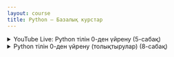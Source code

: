 ```yaml
---
layout: course
title: Python — Базалық курстар
---
```


<div class="youtube-spoilers">
  <details>
    <summary>YouTube Live: Python тілін 0-ден үйрену (5-сабақ)</summary>
    <ul>
      <li><a href="https://www.youtube.com/@Uzdik" style="color: red; font-style: italic;">Үздік БІЛІМ YouTube арнасы</a></li>
      <li><a href="https://www.youtube.com/live/3fyW2D944cQ?si=44tW9PUd1d0IJpEm">Кіріспе. (алғы сөз)</a></li>
      <li><a href="https://www.youtube.com/live/aqRX9P1RF-A?si=AgXOXv4zToX0NRXE">1-сабақ. input, print, bool, int, float, str, if else, type, len</a></li>
      <li><a href="https://www.youtube.com/live/R3UUv3VwLms?si=WOwflNo75EEzZCGZ">2-сабақ. loop, for, while, list, pop, remove, sort/sorted, upper/lower, append</a></li>
      <li><a href="https://www.youtube.com/live/YNdGO2nDSjs?si=P8_Luu86uDTRZpnt">3-сабақ. 2D list, санау жүйелері, dict, abs, pow, ord, chr</a></li>
      <li><a href="https://www.youtube.com/live/1GcYFDHsuOc?si=OewORO_wo4vC5vfp">4-сабақ. def, math, random, file read/write, lambda</a></li>
      <li><a href="https://www.youtube.com/live/3EKLBz_GfL0?si=e-87pi-gbeHme-UD">5-сабақ. ООП &mdash; объектіге бағытталған бағдарламалау</a></li>
      <li><a href="https://drive.google.com/file/d/1gCqn4CsUEfqs0LURa4d_92nzTo567MR4/view?usp=drive_link" style="color: red; font-style: italic;">Қысқаша конспект материалдар</a></li>
    </ul>
  </details>

  <details>
    <summary>Python тілін 0-ден үйрену (толықтырулар) (8-сабақ)</summary>
    <ul>
      <li><a href="https://youtu.be/vM5giWjYmQE?si=y5rJwfELdfboaT_o">1-сабақ. Python орнату. Айнымалылар мен типтер</a></li>
      <li><a href="https://youtu.be/OpYDPnR9Ooo?si=j2lVXnID62V4WMDT">2-сабақ. int, input, split, map, bool</a></li>
      <li><a href="https://youtu.be/w81pEv5swqE?si=bQ9yWgC3UclVbx4E">3-сабақ. string, div, mod, acmp, hackerrank</a></li>
      <li><a href="https://youtu.be/zMse4EjK5Uk?si=uf7j2qwfAjFZ37Jg">4-сабақ. F-format, acmp, hackerrank</a></li>
      <li><a href="https://youtu.be/WGgWlMNENN8?si=lje0eyOf0JuyXeww">5-сабақ. bin, oct, hex, ord, chr</a></li>
      <li><a href="https://youtu.be/kPQTfyY7c4E?si=Oa2yLBMzJ-G0Ug4X">6-сабақ. for, while, else, break</a></li>
      <li><a href="https://youtu.be/XYhEeoyMTwQ?si=A5Z-yEP5cLGI295X">7-сабақ. ACMP, Бағалау</a></li>
      <li><a href="https://youtu.be/yKdpskZxEH8?si=PB2BHy3T3CbNtQmU">8-сабақ. For &mdash; While &mdash; ACMP</a></li>
    </ul>
  </details>
</div>

